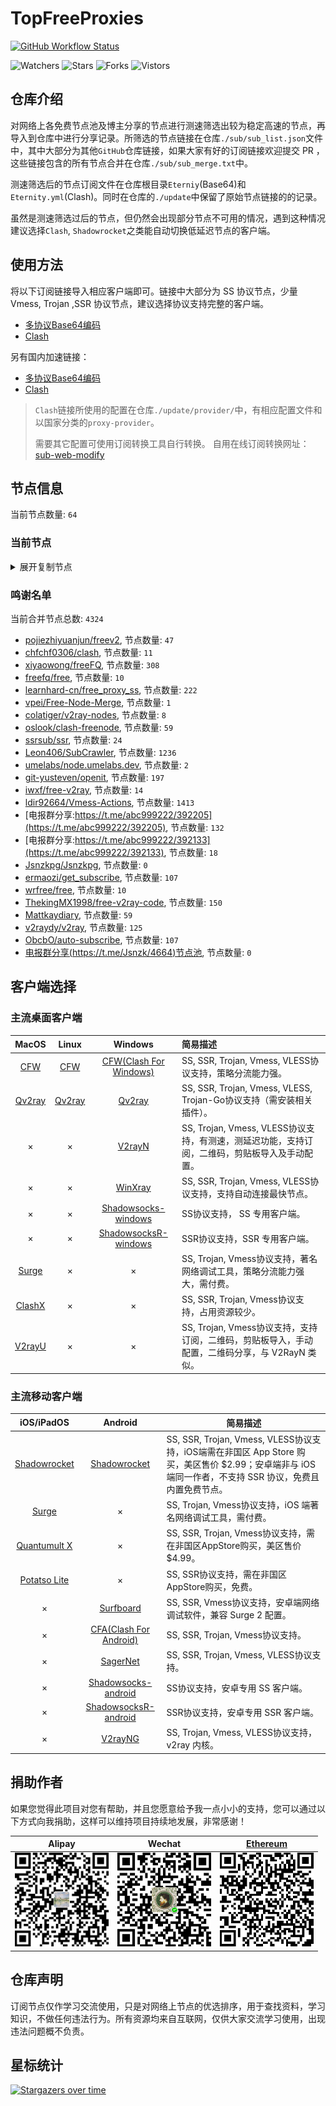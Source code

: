# TopFreeProxies
[![GitHub Workflow Status](https://img.shields.io/github/workflow/status/alanbobs999/topfreeproxies/sub_merge?label=sub_merge)](https://github.com/alanbobs999/TopFreeProxies/actions/workflows/sub_merge.yml) 

![Watchers](https://img.shields.io/github/watchers/alanbobs999/topfreeproxies) ![Stars](https://img.shields.io/github/stars/alanbobs999/topfreeproxies) ![Forks](https://img.shields.io/github/forks/alanbobs999/topfreeproxies) ![Vistors](https://visitor-badge.laobi.icu/badge?page_id=alanbobs999.topfreeproxies)

## 仓库介绍
对网络上各免费节点池及博主分享的节点进行测速筛选出较为稳定高速的节点，再导入到仓库中进行分享记录。所筛选的节点链接在仓库`./sub/sub_list.json`文件中，其中大部分为其他`GitHub`仓库链接，如果大家有好的订阅链接欢迎提交 PR ，这些链接包含的所有节点合并在仓库`./sub/sub_merge.txt`中。

测速筛选后的节点订阅文件在仓库根目录`Eterniy`(Base64)和`Eternity.yml`(Clash)。同时在仓库的`./update`中保留了原始节点链接的的记录。

虽然是测速筛选过后的节点，但仍然会出现部分节点不可用的情况，遇到这种情况建议选择`Clash`, `Shadowrocket`之类能自动切换低延迟节点的客户端。

## 使用方法
将以下订阅链接导入相应客户端即可。链接中大部分为 SS 协议节点，少量 Vmess, Trojan ,SSR 协议节点，建议选择协议支持完整的客户端。

- [多协议Base64编码](https://raw.githubusercontent.com/alanbobs999/TopFreeProxies/master/Eternity)
- [Clash](https://raw.githubusercontent.com/alanbobs999/TopFreeProxies/master/Eternity.yml)

另有国内加速链接：

- [多协议Base64编码](https://raw.fastgit.org/alanbobs999/TopFreeProxies/master/Eternity)
- [Clash](https://raw.fastgit.org/alanbobs999/TopFreeProxies/master/Eternity.yml)

>`Clash`链接所使用的配置在仓库`./update/provider/`中，有相应配置文件和以国家分类的`proxy-provider`。
>
>需要其它配置可使用订阅转换工具自行转换。
>自用在线订阅转换网址：[sub-web-modify](https://sub.v1.mk/)

## 节点信息
当前节点数量: `64`
### 当前节点
<details>
  <summary>展开复制节点</summary>

    vmess://ewogICJ2IjogMiwKICAicHMiOiAi8J+HpvCfh7ZDSC0xNTIuNjcuNzkuNjUtMDAiLAogICJhZGQiOiAic3cub3JhY2xldXNhLm1sIiwKICAicG9ydCI6IDIwNTMsCiAgImlkIjogIjBiOTdhOWIxLWE2NzEtNGIzMi1hMDJlLTE3ODUwYTQ2NmZkYyIsCiAgImFpZCI6IDAsCiAgInNjeSI6ICJhdXRvIiwKICAibmV0IjogIndzIiwKICAidHlwZSI6IG51bGwsCiAgImhvc3QiOiAic3cub3JhY2xldXNhLm1sIiwKICAicGF0aCI6ICIvIiwKICAidGxzIjogZmFsc2UsCiAgInNuaSI6ICIiCn0=
    vmess://ewogICJ2IjogMiwKICAicHMiOiAi8J+PgVJFTEFZLTE3Mi42Ny4xODQuMjMtMDEiLAogICJhZGQiOiAidmlyMi5vcmFjbGV1c2EubWwiLAogICJwb3J0IjogMjA1MywKICAiaWQiOiAiMGI5N2E5YjEtYTY3MS00YjMyLWEwMmUtMTc4NTBhNDY2ZmRjIiwKICAiYWlkIjogMCwKICAic2N5IjogImF1dG8iLAogICJuZXQiOiAid3MiLAogICJ0eXBlIjogbnVsbCwKICAiaG9zdCI6ICJ2aXIyLm9yYWNsZXVzYS5tbCIsCiAgInBhdGgiOiAiLyIsCiAgInRscyI6IGZhbHNlLAogICJzbmkiOiAiIgp9
    vmess://ewogICJ2IjogMiwKICAicHMiOiAi8J+PgVJFTEFZLTEwNC4yMS4yMy42NS0wMiIsCiAgImFkZCI6ICJnb25neWlqcDIueWlnZXdlaXpodWFuZy5jb20iLAogICJwb3J0IjogMjA5NiwKICAiaWQiOiAiYTk0NDQ2ZTMtYmU5Yy00MjQwLTliZGYtOWI4ODE1NWE3ZWI0IiwKICAiYWlkIjogMCwKICAic2N5IjogImF1dG8iLAogICJuZXQiOiAid3MiLAogICJ0eXBlIjogbnVsbCwKICAiaG9zdCI6ICJnb25neWlqcDIueWlnZXdlaXpodWFuZy5jb20iLAogICJwYXRoIjogIi8iLAogICJ0bHMiOiBmYWxzZSwKICAic25pIjogIiIKfQ==
    vmess://ewogICJ2IjogMiwKICAicHMiOiAi8J+HuvCfh7hVUy0yMDkuOTQuNTYuMTUyLTAzIiwKICAiYWRkIjogIjIwOS45NC41Ni4xNTIiLAogICJwb3J0IjogNDQzLAogICJpZCI6ICIzMDMzZTE1Ny1mZGMzLTQ3YzAtYWUzMi1mYzRmZTY1ZmM2NGQiLAogICJhaWQiOiAwLAogICJzY3kiOiAiYXV0byIsCiAgIm5ldCI6ICJ3cyIsCiAgInR5cGUiOiBudWxsLAogICJob3N0IjogIjIwOS45NC41Ni4xNTIiLAogICJwYXRoIjogIi85YXBRYWJ5ZzlsZSIsCiAgInRscyI6IGZhbHNlLAogICJzbmkiOiAiIgp9
    vmess://ewogICJ2IjogMiwKICAicHMiOiAi8J+HufCfh7xUVy0xMTEuMjUwLjE5MC4xMTMtMDQiLAogICJhZGQiOiAidHcxLm5vZHJvcC5iaWtlIiwKICAicG9ydCI6IDgwLAogICJpZCI6ICIzZWZhM2I2ZS01NzFlLTQ5MmQtYmEzYS02NjY2M2Q1MzZlODYiLAogICJhaWQiOiAwLAogICJzY3kiOiAiYXV0byIsCiAgIm5ldCI6ICJ3cyIsCiAgInR5cGUiOiBudWxsLAogICJob3N0IjogInR3MS5ub2Ryb3AuYmlrZSIsCiAgInBhdGgiOiAiLyIsCiAgInRscyI6IGZhbHNlLAogICJzbmkiOiAiIgp9
    ss://YWVzLTI1Ni1nY206a0RXdlhZWm9UQmNHa0M0QDM4Ljg2LjEzNS4zNjo4ODgy#%F0%9F%87%BA%F0%9F%87%B8US-38.86.135.36-05
    ss://YWVzLTI1Ni1nY206ZTRGQ1dyZ3BramkzUVlAMTcyLjk5LjE5MC45Mjo5MTAy#%F0%9F%87%AC%F0%9F%87%A7GB-172.99.190.92-06
    ss://YWVzLTI1Ni1nY206WEtGS2wyclVMaklwNzRAMTM0LjE5NS4xOTYuNjg6ODAwOA==#%F0%9F%87%A8%F0%9F%87%A6CA-134.195.196.68-07
    ss://YWVzLTI1Ni1nY206S2l4THZLendqZWtHMDBybUAxMzQuMTk1LjE5Ni42ODo1NTAw#%F0%9F%87%A8%F0%9F%87%A6CA-134.195.196.68-08
    ss://YWVzLTI1Ni1nY206ZTRGQ1dyZ3BramkzUVlAMTM0LjE5NS4xOTYuMzo5MTAy#%F0%9F%87%A8%F0%9F%87%A6CA-134.195.196.3-09
    ss://YWVzLTI1Ni1nY206UmV4bkJnVTdFVjVBRHhHQDE3Mi45OS4xOTAuOTI6NzAwMg==#%F0%9F%87%AC%F0%9F%87%A7GB-172.99.190.92-10
    ss://cmM0LW1kNTpwYXNzaW5mbzEyM0AxMTcuMjguMjQzLjIyMDo4MjIz#%F0%9F%87%AD%F0%9F%87%B0HK-117.28.243.220-11
    trojan://1b693eb3-3241-362a-9001-5b503789cfbe@183.240.132.27:21223?allowInsecure=1#%F0%9F%87%AD%F0%9F%87%B0HK-183.240.132.27-12
    trojan://1b693eb3-3241-362a-9001-5b503789cfbe@183.240.132.27:20227?allowInsecure=1#%F0%9F%87%AD%F0%9F%87%B0HK-183.240.132.27-13
    trojan://22e7ebb2dc8ab524@106.75.233.91:3389?allowInsecure=1#%F0%9F%87%AD%F0%9F%87%B0HK-106.75.233.91-14
    trojan://cd39f62aed7b90f6@60.249.3.231:3389?allowInsecure=1#%F0%9F%87%B9%F0%9F%87%BCTW-60.249.3.231-15
    trojan://cd39f62aed7b90f6@60.249.3.125:3389?allowInsecure=1#%F0%9F%87%B9%F0%9F%87%BCTW-60.249.3.125-16
    trojan://1b693eb3-3241-362a-9001-5b503789cfbe@g6.gs1024.com:61232?allowInsecure=1#%F0%9F%87%AD%F0%9F%87%B0HK-101.67.8.178-17
    trojan://cd39f62aed7b90f6@106.75.233.91:3389?allowInsecure=1#%F0%9F%87%AD%F0%9F%87%B0HK-106.75.233.91-18
    trojan://cd39f62aed7b90f6@20.89.238.230:3389?allowInsecure=1#%F0%9F%87%AF%F0%9F%87%B5JP-20.89.238.230-19
    trojan://22e7ebb2dc8ab524@116.129.253.191:3389?allowInsecure=1#%F0%9F%87%AD%F0%9F%87%B0HK-116.129.253.191-20
    trojan://cd39f62aed7b90f6@106.75.154.24:3389?allowInsecure=1#%F0%9F%87%AD%F0%9F%87%B0HK-106.75.154.24-21
    trojan://22e7ebb2dc8ab524@120.232.192.115:3389?allowInsecure=1#%F0%9F%87%AD%F0%9F%87%B0HK-120.232.192.115-22
    trojan://1b693eb3-3241-362a-9001-5b503789cfbe@iplc.gs1024.com:20227?allowInsecure=1#%F0%9F%87%AD%F0%9F%87%B0HK-183.240.132.27-23
    trojan://1b693eb3-3241-362a-9001-5b503789cfbe@g3.gs1024.com:21224?allowInsecure=1#%F0%9F%87%AD%F0%9F%87%B0HK-183.240.132.27-24
    trojan://22e7ebb2dc8ab524@20.89.238.230:3389?allowInsecure=1#%F0%9F%87%AF%F0%9F%87%B5JP-20.89.238.230-25
    trojan://cd39f62aed7b90f6@123.59.87.29:3389?allowInsecure=1#%F0%9F%87%AD%F0%9F%87%B0HK-123.59.87.29-26
    trojan://22e7ebb2dc8ab524@60.249.3.231:3389?allowInsecure=1#%F0%9F%87%B9%F0%9F%87%BCTW-60.249.3.231-27
    trojan://22e7ebb2dc8ab524@123.59.87.29:3389?allowInsecure=1#%F0%9F%87%AD%F0%9F%87%B0HK-123.59.87.29-28
    trojan://cd39f62aed7b90f6@117.50.106.86:3389?allowInsecure=1#%F0%9F%87%AD%F0%9F%87%B0HK-117.50.106.86-29
    trojan://1b693eb3-3241-362a-9001-5b503789cfbe@g3.gs1024.com:21225?allowInsecure=1#%F0%9F%87%AD%F0%9F%87%B0HK-183.240.132.27-30
    trojan://22e7ebb2dc8ab524@106.75.154.24:3389?allowInsecure=1#%F0%9F%87%AD%F0%9F%87%B0HK-106.75.154.24-31
    trojan://cd39f62aed7b90f6@123.59.72.193:3389?allowInsecure=1#%F0%9F%87%AD%F0%9F%87%B0HK-123.59.72.193-32
    trojan://cd39f62aed7b90f6@116.129.253.191:3389?allowInsecure=1#%F0%9F%87%AD%F0%9F%87%B0HK-116.129.253.191-33
    trojan://22e7ebb2dc8ab524@60.249.3.125:3389?allowInsecure=1#%F0%9F%87%B9%F0%9F%87%BCTW-60.249.3.125-34
    trojan://22e7ebb2dc8ab524@123.59.72.193:3389?allowInsecure=1#%F0%9F%87%AD%F0%9F%87%B0HK-123.59.72.193-35
    trojan://vIl4ReBJj7@185.218.6.227:443?allowInsecure=1#%F0%9F%87%BA%F0%9F%87%B8US-185.218.6.227-36
    trojan://1b693eb3-3241-362a-9001-5b503789cfbe@183.240.132.27:21227?allowInsecure=1#%F0%9F%87%AD%F0%9F%87%B0HK-183.240.132.27-37
    trojan://1b693eb3-3241-362a-9001-5b503789cfbe@g3.gs1024.com:21227?allowInsecure=1#%F0%9F%87%AD%F0%9F%87%B0HK-183.240.132.27-38
    trojan://22e7ebb2dc8ab524@13.70.31.16:3389?allowInsecure=1#%F0%9F%87%AD%F0%9F%87%B0HK-13.70.31.16-39
    trojan://1b693eb3-3241-362a-9001-5b503789cfbe@101.67.8.178:61232?allowInsecure=1#%F0%9F%87%AD%F0%9F%87%B0HK-101.67.8.178-40
    trojan://22e7ebb2dc8ab524@104.208.112.171:3389?allowInsecure=1#%F0%9F%87%AD%F0%9F%87%B0HK-104.208.112.171-41
    trojan://1b693eb3-3241-362a-9001-5b503789cfbe@g9.gs1024.com:61233?allowInsecure=1#%F0%9F%87%AD%F0%9F%87%B0HK-117.185.229.24-42
    trojan://1b693eb3-3241-362a-9001-5b503789cfbe@117.185.229.24:20227?allowInsecure=1#%F0%9F%87%AD%F0%9F%87%B0HK-117.185.229.24-43
    trojan://1b693eb3-3241-362a-9001-5b503789cfbe@117.185.229.24:61233?allowInsecure=1#%F0%9F%87%AD%F0%9F%87%B0HK-117.185.229.24-44
    trojan://1b693eb3-3241-362a-9001-5b503789cfbe@117.185.229.24:21224?allowInsecure=1#%F0%9F%87%AD%F0%9F%87%B0HK-117.185.229.24-45
    trojan://cd39f62aed7b90f6@103.172.116.113:3389?allowInsecure=1#%F0%9F%87%B8%F0%9F%87%ACSG-103.172.116.113-46
    trojan://22e7ebb2dc8ab524@113.31.109.30:3389?allowInsecure=1#%F0%9F%87%AD%F0%9F%87%B0HK-113.31.109.30-47
    trojan://cd39f62aed7b90f6@113.31.109.30:3389?allowInsecure=1#%F0%9F%87%AD%F0%9F%87%B0HK-113.31.109.30-48
    trojan://cd39f62aed7b90f6@5.44.249.43:3389?allowInsecure=1#%F0%9F%87%B8%F0%9F%87%ACSG-5.44.249.43-49
    trojan://cd39f62aed7b90f6@120.132.50.158:3389?allowInsecure=1#%F0%9F%87%AD%F0%9F%87%B0HK-120.132.50.158-50
    trojan://1b693eb3-3241-362a-9001-5b503789cfbe@117.185.229.24:21227?allowInsecure=1#%F0%9F%87%AD%F0%9F%87%B0HK-117.185.229.24-51
    trojan://22e7ebb2dc8ab524@113.31.155.165:3389?allowInsecure=1#%F0%9F%87%AD%F0%9F%87%B0HK-113.31.155.165-52
    trojan://cd39f62aed7b90f6@116.129.253.227:3389?allowInsecure=1#%F0%9F%87%AD%F0%9F%87%B0HK-116.129.253.227-53
    trojan://cd39f62aed7b90f6@116.129.253.134:3389?allowInsecure=1#%F0%9F%87%AD%F0%9F%87%B0HK-116.129.253.134-54
    trojan://4809af3e-b8f2-4f07-9cfb-79d0a7bb1219@s4.upyun.online:12340?allowInsecure=1#%F0%9F%87%AD%F0%9F%87%B0HK-119.188.29.191-55
    trojan://22e7ebb2dc8ab524@116.129.253.134:3389?allowInsecure=1#%F0%9F%87%AD%F0%9F%87%B0HK-116.129.253.134-56
    trojan://22e7ebb2dc8ab524@116.129.253.187:3389?allowInsecure=1#%F0%9F%87%AD%F0%9F%87%B0HK-116.129.253.187-57
    trojan://22e7ebb2dc8ab524@116.129.253.245:3389?allowInsecure=1#%F0%9F%87%AD%F0%9F%87%B0HK-116.129.253.245-58
    trojan://22e7ebb2dc8ab524@116.129.253.201:3389?allowInsecure=1#%F0%9F%87%AD%F0%9F%87%B0HK-116.129.253.201-59
    trojan://22e7ebb2dc8ab524@116.129.253.227:3389?allowInsecure=1#%F0%9F%87%AD%F0%9F%87%B0HK-116.129.253.227-60
    trojan://22e7ebb2dc8ab524@116.129.253.177:3389?allowInsecure=1#%F0%9F%87%AD%F0%9F%87%B0HK-116.129.253.177-61
    trojan://cd39f62aed7b90f6@116.129.253.201:3389?allowInsecure=1#%F0%9F%87%AD%F0%9F%87%B0HK-116.129.253.201-62
    trojan://4809af3e-b8f2-4f07-9cfb-79d0a7bb1219@s2.upyun.online:12340?allowInsecure=1#%F0%9F%87%AD%F0%9F%87%B0HK-119.188.29.191-63
    

</details>

### 鸣谢名单
当前合并节点总数: `4324`
- [pojiezhiyuanjun/freev2](https://github.com/pojiezhiyuanjun/freev2), 节点数量: `47`
- [chfchf0306/clash](https://github.com/chfchf0306/clash), 节点数量: `11`
- [xiyaowong/freeFQ](https://github.com/xiyaowong/freeFQ), 节点数量: `308`
- [freefq/free](https://github.com/freefq/free), 节点数量: `10`
- [learnhard-cn/free_proxy_ss](https://github.com/learnhard-cn/free_proxy_ss), 节点数量: `222`
- [vpei/Free-Node-Merge](https://github.com/vpei/Free-Node-Merge), 节点数量: `1`
- [colatiger/v2ray-nodes](https://github.com/colatiger/v2ray-nodes), 节点数量: `8`
- [oslook/clash-freenode](https://github.com/oslook/clash-freenode), 节点数量: `59`
- [ssrsub/ssr](https://github.com/ssrsub/ssr), 节点数量: `24`
- [Leon406/SubCrawler](https://github.com/Leon406/SubCrawler), 节点数量: `1236`
- [umelabs/node.umelabs.dev](https://github.com/umelabs/node.umelabs.dev), 节点数量: `2`
- [git-yusteven/openit](https://github.com/git-yusteven/openit), 节点数量: `197`
- [iwxf/free-v2ray](https://github.com/iwxf/free-v2ray), 节点数量: `14`
- [ldir92664/Vmess-Actions](https://github.com/ldir92664/Vmess-Actions), 节点数量: `1413`
- [电报群分享:https://t.me/abc999222/392205](https://t.me/abc999222/392205), 节点数量: `132`
- [电报群分享:https://t.me/abc999222/392133](https://t.me/abc999222/392133), 节点数量: `18`
- [Jsnzkpg/Jsnzkpg](https://github.com/Jsnzkpg/Jsnzkpg), 节点数量: `0`
- [ermaozi/get_subscribe](https://github.com/ermaozi/get_subscribe), 节点数量: `107`
- [wrfree/free](https://github.com/wrfree/free), 节点数量: `10`
- [ThekingMX1998/free-v2ray-code](https://github.com/ThekingMX1998/free-v2ray-code), 节点数量: `150`
- [Mattkaydiary](https://www.mattkaydiary.com), 节点数量: `59`
- [v2raydy/v2ray](https://github.com/v2raydy/v2ray), 节点数量: `125`
- [ObcbO/auto-subscribe](https://github.com/ObcbO/auto-subscribe), 节点数量: `107`
- [电报群分享(https://t.me/Jsnzk/4664)节点池](https://pool.jinxnet.xyz), 节点数量: `0`

## 客户端选择
### 主流桌面客户端
|                            MacOS                             |                            Linux                             |                           Windows                            | 简易描述                                           |
| :----------------------------------------------------------: | :----------------------------------------------------------: | :----------------------------------------------------------: | :------------------------------------------------- |
| [CFW](https://github.com/Fndroid/clash_for_windows_pkg/releases) | [CFW](https://github.com/Fndroid/clash_for_windows_pkg/releases) | [CFW(Clash For Windows)](https://github.com/Fndroid/clash_for_windows_pkg/releases) | SS, SSR, Trojan, Vmess, VLESS协议支持，策略分流能力强。            |
|     [Qv2ray](https://github.com/Qv2ray/Qv2ray/releases)      |     [Qv2ray](https://github.com/Qv2ray/Qv2ray/releases)      |     [Qv2ray](https://github.com/Qv2ray/Qv2ray/releases)      | SS, SSR, Trojan, Vmess, VLESS, Trojan-Go协议支持（需安装相关插件）。 |
|                              ×                               |                              ×                               |      [V2rayN](https://github.com/2dust/v2rayN/releases)      | SS, Trojan, Vmess, VLESS协议支持，有测速，测延迟功能，支持订阅，二维码，剪贴板导入及手动配置。                 |
|                              ×                               |                              ×                               |    [WinXray](https://github.com/TheMRLL/winxray/releases)    | SS, SSR, Trojan, Vmess, VLESS协议支持，支持自动连接最快节点。            |
|                              ×                               |                              ×                               | [Shadowsocks-windows](https://github.com/shadowsocks/shadowsocks-windows/releases) | SS协议支持， SS 专用客户端。                                       |
|                              ×                               |                              ×                               | [ShadowsocksR-windows](https://github.com/HMBSbige/ShadowsocksR-Windows/releases) | SSR协议支持，SSR 专用客户端。                                      |
|                [Surge](https://nssurge.com/)                 |                              ×                               |                              ×                               | SS, Trojan, Vmess协议支持，著名网络调试工具，策略分流能力强大，需付费。                        |
|   [ClashX](https://github.com/yichengchen/clashX/releases)   |                              ×                               |                              ×                               | SS, SSR, Trojan, Vmess协议支持，占用资源较少。                   |
|      [V2rayU](https://github.com/yanue/V2rayU/releases)      |                              ×                               |                              ×                               | SS, Trojan, Vmess协议支持，支持订阅，二维码，剪贴板导入，手动配置，二维码分享，与 V2RayN 类似。                        |

### 主流移动客户端
|                          iOS/iPadOS                          |                           Android                            | 简易描述                                                     |
| :----------------------------------------------------------: | :----------------------------------------------------------: | ------------------------------------------------------------ |
| [Shadowrocket](https://apps.apple.com/us/app/shadowrocket/id932747118) | [Shadowrocket](https://play.google.com/store/apps/details?id=com.v2cross.proxy) | SS, SSR, Trojan, Vmess, VLESS协议支持，iOS端需在非国区 App Store 购买，美区售价 $2.99；安卓端非与 iOS 端同一作者，不支持 SSR 协议，免费且内置免费节点。 |
|                [Surge](https://nssurge.com/)                 |                              ×                               | SS, Trojan, Vmess协议支持，iOS 端著名网络调试工具，需付费。                                  |
| [Quantumult X](https://apps.apple.com/us/app/quantumult-x/id1443988620) |                              ×                               | SS, SSR, Trojan, Vmess协议支持，需在非国区AppStore购买，美区售价$4.99。 |
| [Potatso Lite](https://apps.apple.com/us/app/potatso-lite/id1239860606) |                              ×                               | SS, SSR协议支持，需在非国区AppStore购买，免费。              |
|                              ×                               | [Surfboard](https://play.google.com/store/apps/details?id=com.getsurfboard) | SS, SSR, Vmess协议支持，安卓端网络调试软件，兼容 Surge 2 配置。 |
|                              ×                               | [CFA(Clash For Android)](https://github.com/Kr328/ClashForAndroid/releases) | SS, SSR, Trojan, Vmess协议支持。                             |
|                              ×                               |  [SagerNet](https://github.com/SagerNet/SagerNet/releases)   | SS, SSR, Trojan, Vmess, VLESS协议支持。                      |
|                              ×                               | [Shadowsocks-android](https://github.com/shadowsocks/shadowsocks-android/releases) | SS协议支持，安卓专用 SS 客户端。                                                 |
|                              ×                               | [ShadowsocksR-android](https://github.com/HMBSbige/ShadowsocksR-Android/releases) | SSR协议支持，安卓专用 SSR 客户端。                                                |
|                              ×                               |     [V2rayNG](https://github.com/2dust/v2rayNG/releases)     | SS, Trojan, Vmess, VLESS协议支持，v2ray 内核。                           |

## 捐助作者
如果您觉得此项目对您有帮助，并且您愿意给予我一点小小的支持，您可以通过以下方式向我捐助，这样可以维持项目持续地发展，非常感谢！

| Alipay | Wechat | [Ethereum](https://etherscan.io/address/0xa7736a92aca8325c1f57664ee9453d465343eabe) |
| :------: | :------: | :------: | 
| <img width="150" src="./utils/donate/alipay.png"> | <img width="150" src="./utils/donate/wechat.png"> | <img width="150" src="./utils/donate/ethereum.png"> | 

## 仓库声明
订阅节点仅作学习交流使用，只是对网络上节点的优选排序，用于查找资料，学习知识，不做任何违法行为。所有资源均来自互联网，仅供大家交流学习使用，出现违法问题概不负责。

## 星标统计
[![Stargazers over time](https://starchart.cc/alanbobs999/TopFreeProxies.svg)](https://starchart.cc/alanbobs999/TopFreeProxies)
